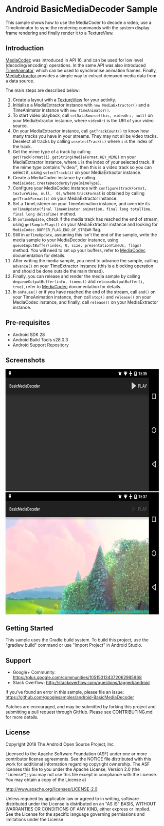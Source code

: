 
Android BasicMediaDecoder Sample
===================================

This sample shows how to use the MediaCoder to decode a video,
use a TimeAnimator to sync the rendering commands with the system
display frame rendering and finally render it to a TextureView.

Introduction
------------

[MediaCodec][1] was introduced in API 16, and can be used for low level (decoding/encoding) operations.
In the same API was also introduced [TimeAnimator][2], which can be used to synchronise animation frames.
Finally, [MediaExtractor][3] provides a simple way to extract demuxed media data from a data source.

The main steps are described below:

1. Create a layout with a [TextureView][4] for your activity.
2. Initialise a MediaExtractor instance with `new MediaExtractor()` and a TimeAnimator instance with
`new TimeAnimator()`.
3. To start video playback, call `setDataSource(this, videoUri, null)` on your MediaExtractor instance,
where `videoUri` is the URI of your video source.
4. On your MediaExtractor instance, call `getTrackCount()` to know how many tracks you have in your streams.
They may not all be video tracks. Deselect all tracks by calling `unselectTrack(i)` where `i` is
the index of the track.
5. Get the mime type of a track by calling `getTrackFormat(i).getString(MediaFormat.KEY_MIME)`
on your MediaExtractor instance, where `i` is the index of your selected track.
If the mime type contains "video/", then this is a video track so you can select it, using `selectTrack(i)`
on your MediaExtractor instance.
6. Create a MediaCodec instance by calling `MediaCodec.createDecoderByType(mimeType)`.
7. Configure your MediaCodec instance with `configure(trackFormat, textureView, null,  0)`,
where `trackFormat` is obtained by calling `getTrackFormat(i)` on your MediaExtractor instance.
8. Set a TimeListener on your TimeAnimation instance, and override its `onTimeUpdate(final TimeAnimator animation,
final long totalTime, final long deltaTime)` method.
9. In `onTimeUpdate`, check if the media track has reached the end of stream, using `getSampleFlags()`
on  your MediaExtractor instance and looking for `MediaCodec.BUFFER_FLAG_END_OF_STREAM` flag.
10. Still in `onTimeUpdate`, assuming this isn't the end of the sample, write the media sample to your
MediaDecoder instance, using `queueInputBuffer(index, 0, size, presentationTimeUs, flags)` method.
You will need to set up your buffers, refer to [MediaCodec][1] documentation for details.
11. After writing the media sample, you need to advance the sample, calling `advance()` on your
TimeExtractor instance (this is a blocking operation and should be done outside the main thread).
12. Finally, you can release and render the media sample by calling
`dequeueOutputBuffer(info, timeout)` and `releaseOutputBuffer(i, true)`, refer to [MediaCodec][1]
documentation for details.
13. In `onPause()` or if you have reached the end of the stream, call `end()` on your TimeAnimation instance,
then call `stop()` and `release()` on your MediaCodec instance, and finally, call `release()` on your
MediaExtractor instance.

[1]: http://developer.android.com/reference/android/media/MediaCodec.html
[2]: http://developer.android.com/reference/android/animation/TimeAnimator.html
[3]: http://developer.android.com/reference/android/media/MediaExtractor.html
[4]: http://developer.android.com/reference/android/view/TextureView.html

Pre-requisites
--------------

- Android SDK 28
- Android Build Tools v28.0.3
- Android Support Repository

Screenshots
-------------

<img src="screenshots/1-launch.png" height="400" alt="Screenshot"/> <img src="screenshots/2-play-video.png" height="400" alt="Screenshot"/> 

Getting Started
---------------

This sample uses the Gradle build system. To build this project, use the
"gradlew build" command or use "Import Project" in Android Studio.

Support
-------

- Google+ Community: https://plus.google.com/communities/105153134372062985968
- Stack Overflow: http://stackoverflow.com/questions/tagged/android

If you've found an error in this sample, please file an issue:
https://github.com/googlesamples/android-BasicMediaDecoder

Patches are encouraged, and may be submitted by forking this project and
submitting a pull request through GitHub. Please see CONTRIBUTING.md for more details.

License
-------

Copyright 2019 The Android Open Source Project, Inc.

Licensed to the Apache Software Foundation (ASF) under one or more contributor
license agreements.  See the NOTICE file distributed with this work for
additional information regarding copyright ownership.  The ASF licenses this
file to you under the Apache License, Version 2.0 (the "License"); you may not
use this file except in compliance with the License.  You may obtain a copy of
the License at

http://www.apache.org/licenses/LICENSE-2.0

Unless required by applicable law or agreed to in writing, software
distributed under the License is distributed on an "AS IS" BASIS, WITHOUT
WARRANTIES OR CONDITIONS OF ANY KIND, either express or implied.  See the
License for the specific language governing permissions and limitations under
the License.
